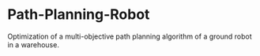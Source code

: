 # Path-Planning-Robot
Optimization of a multi-objective path planning algorithm of a ground robot in a warehouse.
